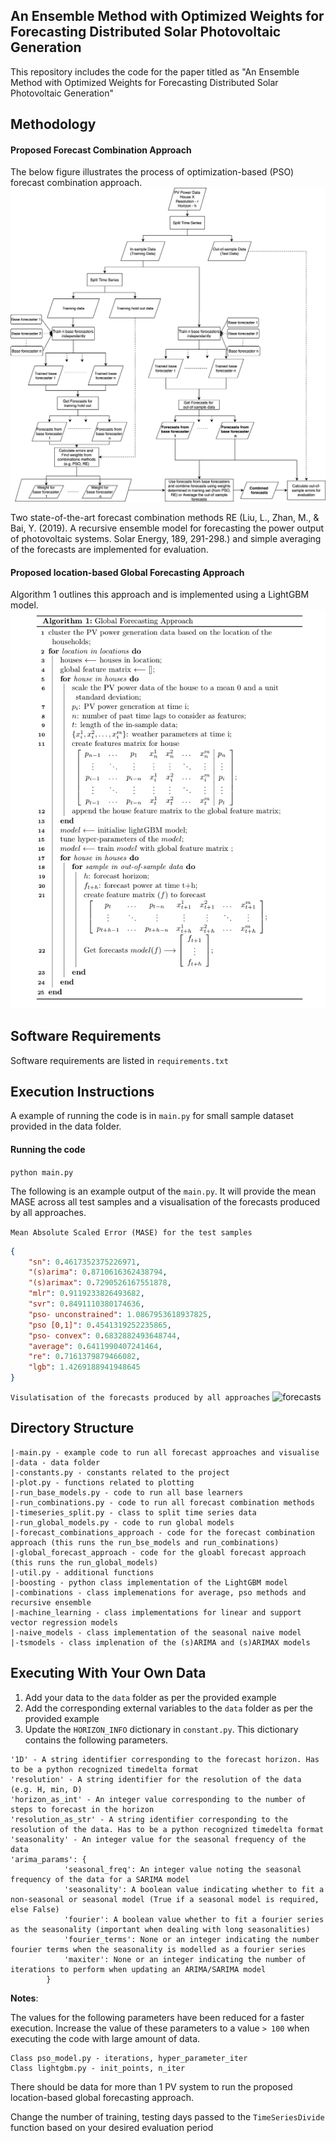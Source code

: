 ## An Ensemble Method with Optimized Weights for Forecasting Distributed Solar Photovoltaic Generation


This repository includes the code for the paper titled as "An Ensemble Method with Optimized Weights for Forecasting Distributed Solar Photovoltaic Generation"

## Methodology
#### Proposed Forecast Combination Approach 

The below figure illustrates the process of optimization-based (PSO) forecast combination approach. 
![combprocess](data/CombProcess.jpg)

Two state-of-the-art forecast combination methods RE (Liu, L., Zhan, M., & Bai, Y. (2019). A recursive ensemble model for forecasting the power output of photovoltaic systems. Solar Energy, 189, 291-298.) and simple averaging of the forecasts are implemented for evaluation.

#### Proposed location-based Global Forecasting Approach
Algorithm 1 outlines this approach and is implemented using a LightGBM model.
![gfm](data/GFM.png)

## Software Requirements
Software requirements are listed in `requirements.txt`

## Execution Instructions
A example of running the code is in `main.py` for small sample dataset provided in the data folder.

#### Running the code
`python main.py`

The following is an example output of the `main.py`. It will provide the mean MASE across all test samples and a visualisation of the forecasts produced by all approaches.

```Mean Absolute Scaled Error (MASE) for the test samples```
```json
{
    "sn": 0.4617352375226971, 
    "(s)arima": 0.8710616362438794,
    "(s)arimax": 0.7290526167551878, 
    "mlr": 0.9119233826493682, 
    "svr": 0.8491110380174636, 
    "pso- unconstrained": 1.0867953618937825, 
    "pso [0,1]": 0.4541319252235865, 
    "pso- convex": 0.6832882493648744, 
    "average": 0.6411990407241464, 
    "re": 0.7161379879466082,
    "lgb": 1.4269188941948645
}
 ```
```Visulatisation of the forecasts produced by all approaches``` 
![forecasts](data/example_output.png)

## Directory Structure
```
|-main.py - example code to run all forecast approaches and visualise
|-data - data folder
|-constants.py - constants related to the project
|-plot.py - functions related to plotting
|-run_base_models.py - code to run all base learners
|-run_combinations.py - code to run all forecast combination methods
|-timeseries_split.py - class to split time series data
|-run_global_models.py - code to run global models
|-forecast_combinations_approach - code for the forecast combination approach (this runs the run_bse_models and run_combinations)
|-global_forecast_approach - code for the gloabl forecast approach (this runs the run_global_models)
|-util.py - additional functions
|-boosting - python class implementation of the LightGBM model
|-combinations - class implemenations for average, pso methods and recursive ensemble
|-machine_learning - class implementations for linear and support vector regression models
|-naive_models - class implementation of the seasonal naive model
|-tsmodels - class implenation of the (s)ARIMA and (s)ARIMAX models
```

## Executing With Your Own Data

1. Add your data to the `data` folder as per the provided example
2. Add the corresponding external variables to the `data` folder as per the provided example
3. Update the `HORIZON_INFO` dictionary in `constant.py`. This dictionary contains the following parameters.
```
'1D' - A string identifier corresponding to the forecast horizon. Has to be a python recognized timedelta format
'resolution' - A string identifier for the resolution of the data (e.g. H, min, D)
'horizon_as_int' - An integer value corresponding to the number of steps to forecast in the horizon
'resolution_as_str' - A string identifier corresponding to the resolution of the data. Has to be a python recognized timedelta format
'seasonality' - An integer value for the seasonal frequency of the data
'arima_params': {
            'seasonal_freq': An integer value noting the seasonal frequency of the data for a SARIMA model
            'seasonality': A boolean value indicating whether to fit a non-seasonal or seasonal model (True if a seasonal model is required, else False)
            'fourier': A boolean value whether to fit a fourier series as the seasonality (important when dealing with long seasonalities)
            'fourier_terms': None or an integer indicating the number fourier terms when the seasonality is modelled as a fourier series
            'maxiter': None or an integer indicating the number of iterations to perform when updating an ARIMA/SARIMA model
        }
```

**Notes**: 

The values for the following parameters have been reduced for a faster execution. Increase the value of these parameters to a value `> 100` when executing the code with large amount of data.
```
Class pso_model.py - iterations, hyper_parameter_iter
Class lightgbm.py - init_points, n_iter 
```
There should be data for more than 1 PV system to run the proposed location-based global forecasting approach.

Change the number of training, testing days passed to the `TimeSeriesDivide` function based on your desired evaluation period
